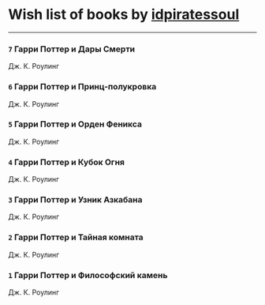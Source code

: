 # Wish list of books by [idpiratessoul](http://vk.com/id462695837)
---

### `7` Гарри Поттер и Дары Смерти
Дж. К. Роулинг

### `6` Гарри Поттер и Принц-полукровка
Дж. К. Роулинг

### `5` Гарри Поттер и Орден Феникса
Дж. К. Роулинг

### `4` Гарри Поттер и Кубок Огня
Дж. К. Роулинг

### `3` Гарри Поттер и Узник Азкабана
Дж. К. Роулинг

### `2` Гарри Поттер и Тайная комната
Дж. К. Роулинг

### `1` Гарри Поттер и Философский камень
Дж. К. Роулинг

